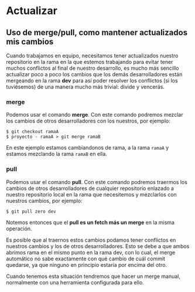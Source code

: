 # Actualizar 

## Uso de merge/pull, como mantener actualizados mis cambios

Cuando trabajamos en equipo, necesitamos tener actualizados nuestro repositorio en la rama en la que estemos trabajando para evitar tener muchos conflictos al final de nuestro desarrollo, es mucho más sencillo actualizar poco a poco los cambios que los demás desarrolladores están mergeando en la rama **dev** para así poder resolver los conflictos (si los tuviésemos) de una manera mucho más trivial: divide y vencerás.



### merge

Podemos usar el comando **merge**. Con este comando podremos mezclar los cambios de otros desarrolladores con los nuestros, por ejemplo:

```
$ git checkout ramaA
$ proyecto - ramaA > git merge ramaB

```

En este ejemplo estamos cambiandonos de rama, a la rama `ramaA` y estamos mezclando la rama `ramaB` en ella.

### pull

Podemos usar el comando **pull**. Con este comando podremos traermos los cambios de otros desarrolladores de cualquier repositorio enlazado a nuestro repositorio local en la rama que necesitemos y mezclarlos con nuestros cambios, por ejemplo:

```
$ git pull zero dev

```
Notemos entonces que el **pull es un fetch más un merge** en la misma operación.

Es posible que al traernos estos cambios podamos tener conflictos en nuestros cambios y los de otros desarrolladores. Esto se debe a que ambos abrimos rama en el mismo punto en la rama dev, con lo cual, el merge automático no sabe exactamente con qué cambio de cuál commit quedarse, ya que ninguno en principio estaría por encima del otro.

Cuando tenemos esta situación tendremos que hacer un merge manual, normalmente con una herramienta configurada para ello.
